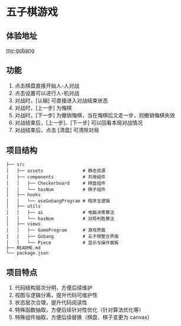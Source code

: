 # 五子棋游戏

## 体验地址

[my-gobang](https://amadeus711.github.io/my-gobang/)

## 功能
1. 点击棋盘直接开始人-人对战
2. 点击设置可以进行人-机对战
3. 对战时，[认输] 可直接进入对战结束状态
3. 对战时，[上一步] 为悔棋
4. 对战时，[下一步] 为撤销悔棋，当在悔棋后又走一步，则撤销悔棋失效
5. 对战结束后，[上一步]、[下一步] 可以回看本局对战情况
6. 对战结束后，点击 [清盘] 可清除对局


## 项目结构

```
├── src
│   ├── assets               # 静态资源
│   ├── components           # 共用组件
│   │   ├── Checkerboard     # 棋盘组件 
│   │   └── hasNum           # 棋子组件
│   ├── hooks
│   │   └── useGobangProgram # 程序主逻辑
│   ├── utils   
│   │   ├── ai               # 电脑决策算法 
│   │   └── hasNum           # 对局判胜算法
│   ├── views
│   │   ├── GameProgram      # 游戏界面 
│   │   ├── Gobang           # 五子棋整合界面 
│   │   └── Piece            # 显示与操作面板
├── README.md
└── package.json
```


## 项目特点

1. 代码结构层次分明，方便后续维护
2. 视图与逻辑分离，提升代码可维护性
3. 状态层次合理，提升代码阅读性
4. 特殊函数抽取，方便后续针对性优化（针对算法优化等）
5. 特殊组件抽取，方便后续替换（棋盘、棋子变更为 canvas）